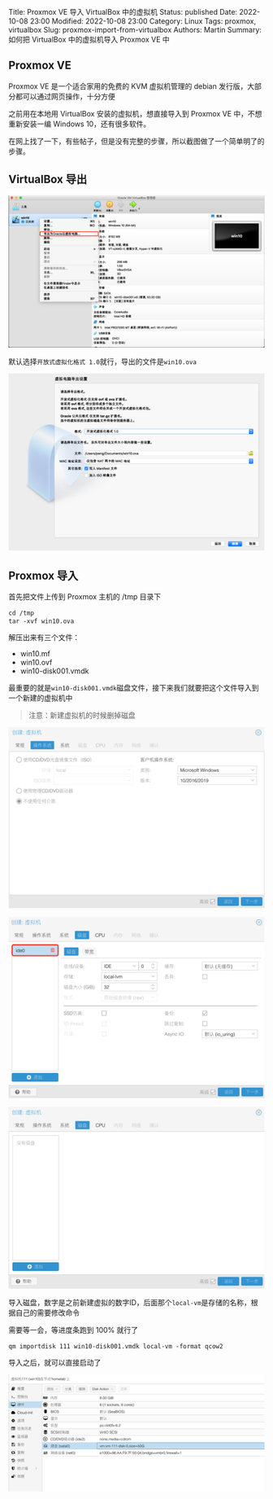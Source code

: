 Title: Proxmox VE 导入 VirtualBox 中的虚拟机
Status: published
Date: 2022-10-08 23:00
Modified: 2022-10-08 23:00
Category: Linux
Tags: proxmox, virtualbox
Slug: proxmox-import-from-virtualbox
Authors: Martin
Summary: 如何把 VirtualBox 中的虚拟机导入 Proxmox VE 中

## Proxmox VE

Proxmox VE 是一个适合家用的免费的 KVM 虚拟机管理的 debian 发行版，大部分都可以通过网页操作，十分方便

之前用在本地用 VirtualBox 安装的虚拟机，想直接导入到 Proxmox VE 中，不想重新安装一编 Windows 10，还有很多软件。

在网上找了一下，有些帖子，但是没有完整的步骤，所以截图做了一个简单明了的步骤。

## VirtualBox 导出

![virtualbox-export-win10](../images/proxmox/virtualbox-export-win10.png)

默认选择`开放式虚拟化格式 1.0`就行，导出的文件是`win10.ova`

![virtualbox-export-win10-2](../images/proxmox/virtualbox-export-win10-2.png)

## Proxmox 导入

首先把文件上传到 Proxmox 主机的 /tmp 目录下

```shell
cd /tmp
tar -xvf win10.ova 
```

解压出来有三个文件：
- win10.mf 
- win10.ovf 
- win10-disk001.vmdk

最重要的就是`win10-disk001.vmdk`磁盘文件，接下来我们就要把这个文件导入到一个新建的虚拟机中

> 注意：新建虚拟机的时候删掉磁盘

![proxmox-create-win10.png](../images/proxmox/proxmox-create-win10.png)

![proxmox-create-win10-disk.png](../images/proxmox/proxmox-create-win10-disk.png)

![proxmox-create-win10-disk-del.png](../images/proxmox/proxmox-create-win10-disk-del.png)


导入磁盘，数字是之前新建虚拟的数字ID，后面那个`local-vm`是存储的名称，根据自己的需要修改命令

需要等一会，等进度条跑到 100% 就行了

```shell
qm importdisk 111 win10-disk001.vmdk local-vm -format qcow2
```

导入之后，就可以直接启动了

![proxmox-import-disk.png](../images/proxmox/proxmox-import-disk.png)